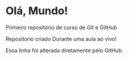 # Olá, Mundo!
 Primeiro repositório de curso de Git e GitHub

 Repositorio criado Durante uma aula ao vivo!

Essa linha foi alterada diretamente pelo GitHub.
